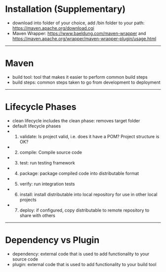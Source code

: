 # Installation (Supplementary)
- download into folder of your choice, add /bin folder to your path: https://maven.apache.org/download.cgi
- Maven Wrapper: https://www.baeldung.com/maven-wrapper and https://maven.apache.org/wrapper/maven-wrapper-plugin/usage.html

---

# Maven
- build tool: tool that makes it easier to perform common build steps
- build steps: common steps taken to go from development to deployment

---

# Lifecycle Phases
- clean lifecycle includes the clean phase: removes target folder
- default lifecycle phases
- 1) validate: Is project valid, i.e. does it have a POM? Project structure is OK?
- 2) compile: Compile source code
- 3) test: run testing framework
- 4) package: package compiled code into distributable format
- 5) verify: run integration tests
- 6) install: install distributable into local repository for use in other local projects
- 7) deploy: if configured, copy distributable to remote repository to share with others

---

# Dependency vs Plugin
- dependency: external code that is used to add functionality to your source code
- plugin: external code that is used to add functionality to your build tool
